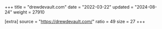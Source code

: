 +++
title = "drewdevault.com"
date = "2022-03-22"
updated = "2024-08-24"
weight = 27910

[extra]
source = "https://drewdevault.com/"
ratio = 49
size = 27
+++
